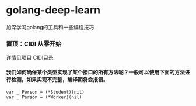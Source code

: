 # golang-deep-learn
加深学习golang的工具和一些编程技巧

### 置顶：CIDI 从零开始

详情见项目 CIDI目录

#### 我们如何确保某个类型实现了某个接口的所有方法呢？一般可以使用下面的方法进行检测，如果实现不完整，编译期将会报错。
    var _ Person = (*Student)(nil)
    var _ Person = (*Worker)(nil)
